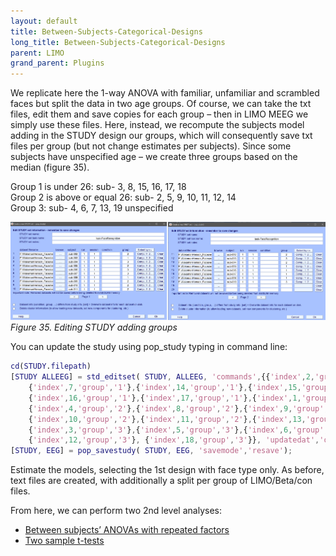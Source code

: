 ```yaml
---
layout: default
title: Between-Subjects-Categorical-Designs
long_title: Between-Subjects-Categorical-Designs
parent: LIMO
grand_parent: Plugins
---
```

We replicate here the 1-way ANOVA with familiar, unfamiliar and scrambled faces but split the data in two age groups. Of course, we can take the txt files, edit them and save copies for each group – then in LIMO MEEG we simply use these files. Here, instead, we recompute the subjects model adding in the STUDY design our groups, which will consequently save txt files per group (but not change estimates per subjects). Since some subjects have unspecified age – we create three groups based on the median (figure 35).  

Group 1 is under 26: sub- 3, 8, 15, 16, 17, 18  
Group 2 is above or equal 26: sub- 2, 5, 9, 10, 11, 12, 14  
Group 3: sub- 4, 6, 7, 13, 19 unspecified  

![Figure 35. Edit study](https://github.com/LIMO-EEG-Toolbox/limo_meeg/blob/master/resources/images/35.jpg) 
_Figure 35. Editing STUDY adding groups_

You can update the study using pop_study typing in command line:
```matlab
cd(STUDY.filepath)
[STUDY ALLEEG] = std_editset( STUDY, ALLEEG, 'commands',{{'index',2,'group','1'}, ...
    {'index',7,'group','1'},{'index',14,'group','1'},{'index',15,'group','1'}, ...
    {'index',16,'group','1'},{'index',17,'group','1'},{'index',1,'group','2'}, ...
    {'index',4,'group','2'},{'index',8,'group','2'},{'index',9,'group','2'}, ...
    {'index',10,'group','2'},{'index',11,'group','2'},{'index',13,'group','2'}, ...
    {'index',3,'group','3'},{'index',5,'group','3'},{'index',6,'group','3'}, ...
    {'index',12,'group','3'}, {'index',18,'group','3'}}, 'updatedat','off','rmclust','on');
[STUDY, EEG] = pop_savestudy( STUDY, EEG, 'savemode','resave');
```

Estimate the models, selecting the 1st design with face type only. As before, text files are created, with additionally a split per group of LIMO/Beta/con files. 

From here, we can perform two 2nd level analyses:
- [Between subjects’ ANOVAs with repeated factors](https://github.com/LIMO-EEG-Toolbox/limo_meeg/wiki/9.-Between-subjects%E2%80%99-ANOVAs-with-repeated-factors)
- [Two sample t-tests](https://github.com/LIMO-EEG-Toolbox/limo_meeg/wiki/10.-Two-sample-t-tests)


